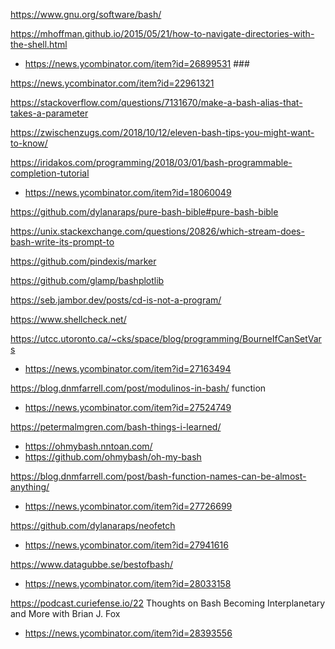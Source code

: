 https://www.gnu.org/software/bash/

https://mhoffman.github.io/2015/05/21/how-to-navigate-directories-with-the-shell.html
* https://news.ycombinator.com/item?id=26899531 ###

https://news.ycombinator.com/item?id=22961321

https://stackoverflow.com/questions/7131670/make-a-bash-alias-that-takes-a-parameter

https://zwischenzugs.com/2018/10/12/eleven-bash-tips-you-might-want-to-know/

https://iridakos.com/programming/2018/03/01/bash-programmable-completion-tutorial
* https://news.ycombinator.com/item?id=18060049

https://github.com/dylanaraps/pure-bash-bible#pure-bash-bible

https://unix.stackexchange.com/questions/20826/which-stream-does-bash-write-its-prompt-to

https://github.com/pindexis/marker

https://github.com/glamp/bashplotlib

https://seb.jambor.dev/posts/cd-is-not-a-program/

https://www.shellcheck.net/

https://utcc.utoronto.ca/~cks/space/blog/programming/BourneIfCanSetVars
* https://news.ycombinator.com/item?id=27163494

https://blog.dnmfarrell.com/post/modulinos-in-bash/ function
* https://news.ycombinator.com/item?id=27524749

https://petermalmgren.com/bash-things-i-learned/
* https://ohmybash.nntoan.com/
 * https://github.com/ohmybash/oh-my-bash

https://blog.dnmfarrell.com/post/bash-function-names-can-be-almost-anything/
* https://news.ycombinator.com/item?id=27726699

https://github.com/dylanaraps/neofetch
* https://news.ycombinator.com/item?id=27941616

https://www.datagubbe.se/bestofbash/
* https://news.ycombinator.com/item?id=28033158

https://podcast.curiefense.io/22 Thoughts on Bash Becoming Interplanetary and More with Brian J. Fox
* https://news.ycombinator.com/item?id=28393556